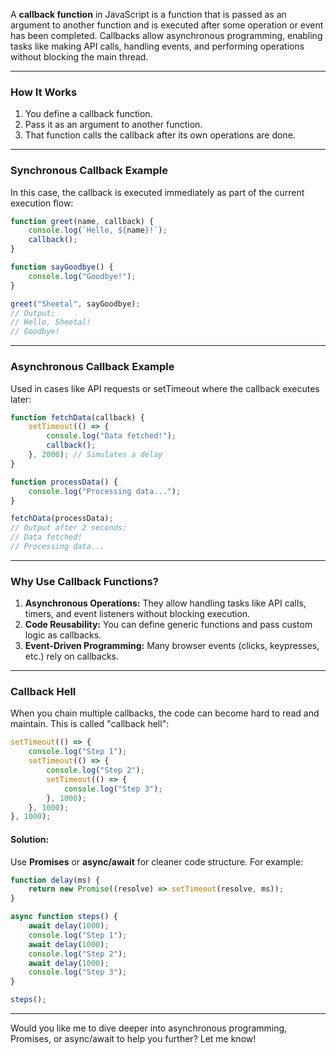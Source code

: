 A **callback function** in JavaScript is a function that is passed as an argument to another function and is executed after some operation or event has been completed. Callbacks allow asynchronous programming, enabling tasks like making API calls, handling events, and performing operations without blocking the main thread.

---

### **How It Works**
1. You define a callback function.
2. Pass it as an argument to another function.
3. That function calls the callback after its own operations are done.

---

### **Synchronous Callback Example**
In this case, the callback is executed immediately as part of the current execution flow:
```javascript
function greet(name, callback) {
    console.log(`Hello, ${name}!`);
    callback();
}

function sayGoodbye() {
    console.log("Goodbye!");
}

greet("Sheetal", sayGoodbye); 
// Output:
// Hello, Sheetal!
// Goodbye!
```

---

### **Asynchronous Callback Example**
Used in cases like API requests or setTimeout where the callback executes later:
```javascript
function fetchData(callback) {
    setTimeout(() => {
        console.log("Data fetched!");
        callback();
    }, 2000); // Simulates a delay
}

function processData() {
    console.log("Processing data...");
}

fetchData(processData); 
// Output after 2 seconds:
// Data fetched!
// Processing data...
```

---

### **Why Use Callback Functions?**
1. **Asynchronous Operations:** They allow handling tasks like API calls, timers, and event listeners without blocking execution.
2. **Code Reusability:** You can define generic functions and pass custom logic as callbacks.
3. **Event-Driven Programming:** Many browser events (clicks, keypresses, etc.) rely on callbacks.

---

### **Callback Hell**
When you chain multiple callbacks, the code can become hard to read and maintain. This is called "callback hell":
```javascript
setTimeout(() => {
    console.log("Step 1");
    setTimeout(() => {
        console.log("Step 2");
        setTimeout(() => {
            console.log("Step 3");
        }, 1000);
    }, 1000);
}, 1000);
```

#### **Solution:**
Use **Promises** or **async/await** for cleaner code structure. For example:
```javascript
function delay(ms) {
    return new Promise((resolve) => setTimeout(resolve, ms));
}

async function steps() {
    await delay(1000);
    console.log("Step 1");
    await delay(1000);
    console.log("Step 2");
    await delay(1000);
    console.log("Step 3");
}

steps();
```

---

Would you like me to dive deeper into asynchronous programming, Promises, or async/await to help you further? Let me know!